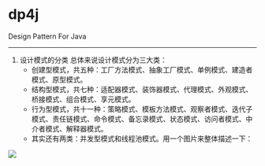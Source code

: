 # dp4j
Design Pattern For Java

---

1. 设计模式的分类
总体来说设计模式分为三大类：
   - 创建型模式，共五种：工厂方法模式、抽象工厂模式、单例模式、建造者模式、原型模式。
   - 结构型模式，共七种：适配器模式、装饰器模式、代理模式、外观模式、桥接模式、组合模式、享元模式。
   - 行为型模式，共十一种：策略模式、模板方法模式、观察者模式、迭代子模式、责任链模式、命令模式、备忘录模式、状态模式、访问者模式、中介者模式、解释器模式。
   - 其实还有两类：并发型模式和线程池模式。用一个图片来整体描述一下：
<div>
<img src="http://dl.iteye.com/upload/attachment/0083/1179/57a92d42-4d84-3aa9-a8b9-63a0b02c2c36.jpg"/>
</div>

